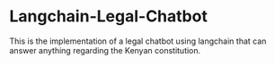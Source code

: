 # Langchain-Legal-Chatbot
This is the implementation of a legal chatbot using langchain that can answer anything regarding the Kenyan constitution.
